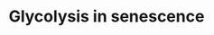 ---
annotations:
- id: PW:0000002
  parent: classic metabolic pathway
  type: Pathway Ontology
  value: classic metabolic pathway
- id: PW:0000277
  parent: regulatory pathway
  type: Pathway Ontology
  value: cellular senescence pathway
- id: PW:0000640
  parent: classic metabolic pathway
  type: Pathway Ontology
  value: glycolysis pathway
authors:
- WayanM0
- AlexanderPico
- Egonw
- Fehrhart
- Eweitz
- Khanspers
description: ''
last-edited: 2023-11-14
ndex: 5977579a-8b75-11eb-9e72-0ac135e8bacf
organisms:
- Homo sapiens
redirect_from:
- /index.php/Pathway:WP5049
- /instance/WP5049
- /instance/WP5049_r127655
revision: r127655
schema-jsonld:
- '@context': https://schema.org/
  '@id': https://wikipathways.github.io/pathways/WP5049.html
  '@type': Dataset
  creator:
    '@type': Organization
    name: WikiPathways
  description: ''
  keywords:
  - AMPK
  - Aldolase
  - Enolase
  - G6PD
  - GAPDH
  - Glutamine
  - Hexokinase
  - LDHA
  - Lactate
  - Lipids
  - PGK1
  - PGM
  - PKM
  - Proteins
  - Pyruvate
  - Pyruvate kinase
  - RB1
  - Serine
  - TP53
  license: CC0
  name: Glycolysis in senescence
seo: CreativeWork
title: Glycolysis in senescence
wpid: WP5049
---